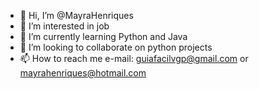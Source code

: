 - 👋 Hi, I’m @MayraHenriques
- 👀 I’m interested in job
- 🌱 I’m currently learning Python and Java
- 💞️ I’m looking to collaborate on python projects
- 📫 How to reach me e-mail: guiafacilvgp@gmail.com or mayrahenriques@hotmail.com

<!---
MayraHenriques/MayraHenriques is a ✨ special ✨ repository because its `README.md` (this file) appears on your GitHub profile.
You can click the Preview link to take a look at your changes.
--->
